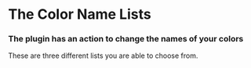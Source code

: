 # The Color Name Lists
### The plugin has an action to change the names of your colors
These are three different lists you are able to choose from.
